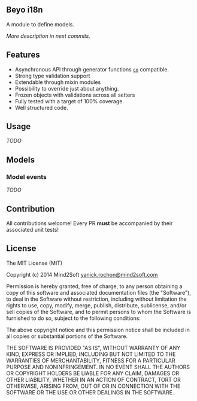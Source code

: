 ## Beyo i18n

A module to define models.

*More description in next commits.*

## Features

* Asynchronous API through generator functions [`co`](https://github.com/visionmedia/co) compatible.
* Strong type validation support
* Extendable through mixin modules
* Possibility to override just about anything.
* Frozen objects with validations across all setters
* Fully tested with a target of 100% coverage.
* Well structured code.

## Usage

*TODO*

## Models

### Model events

*TODO*

## Contribution

All contributions welcome! Every PR **must** be accompanied by their associated
unit tests!

## License

The MIT License (MIT)

Copyright (c) 2014 Mind2Soft <yanick.rochon@mind2soft.com>

Permission is hereby granted, free of charge, to any person obtaining a copy of
this software and associated documentation files (the "Software"), to deal in
the Software without restriction, including without limitation the rights to
use, copy, modify, merge, publish, distribute, sublicense, and/or sell copies of
the Software, and to permit persons to whom the Software is furnished to do so,
subject to the following conditions:

The above copyright notice and this permission notice shall be included in all
copies or substantial portions of the Software.

THE SOFTWARE IS PROVIDED "AS IS", WITHOUT WARRANTY OF ANY KIND, EXPRESS OR
IMPLIED, INCLUDING BUT NOT LIMITED TO THE WARRANTIES OF MERCHANTABILITY, FITNESS
FOR A PARTICULAR PURPOSE AND NONINFRINGEMENT. IN NO EVENT SHALL THE AUTHORS OR
COPYRIGHT HOLDERS BE LIABLE FOR ANY CLAIM, DAMAGES OR OTHER LIABILITY, WHETHER
IN AN ACTION OF CONTRACT, TORT OR OTHERWISE, ARISING FROM, OUT OF OR IN
CONNECTION WITH THE SOFTWARE OR THE USE OR OTHER DEALINGS IN THE SOFTWARE.
